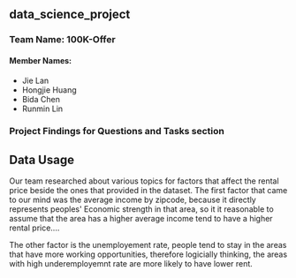 ## data_science_project
### Team Name: 100K-Offer
#### Member Names:
- Jie Lan 
- Hongjie Huang
- Bida Chen
- Runmin Lin

### Project Findings for Questions and Tasks section

## Data Usage

Our team researched about various topics for factors that affect the rental price beside the ones that 
provided in the dataset. The first factor that came to our mind was the average income by zipcode, because 
it directly represents peoples' Economic strength in that area, so it it reasonable to assume that the 
area has a higher average income tend to have a higher rental price....

The other factor is the unemployement rate, people tend to stay in the areas that have more working opportunities, therefore logicially thinking, the areas with high underemployemnt rate are more likely to have lower rent.
